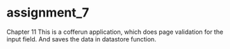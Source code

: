 # assignment_7
Chapter 11
This is a cofferun application, which does page validation for the input field. And saves the data in datastore function.
